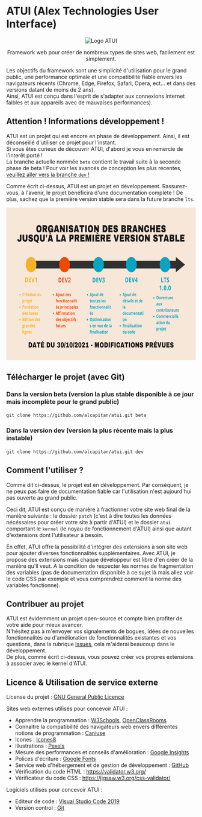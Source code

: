 # ATUI (Alex Technologies User Interface)
  
<p align="center">
  <img src="https://alcapitan.github.io/atui/patch/icons/logo.png" alt="Logo ATUI" width="200" height="200">
</p>
<p align="center">Framework web pour créer de nombreux types de sites web, facilement est simplement.</p>

Les objectifs du framework sont une simplicité d'utilisation pour le grand public, une performance optimale et une compatibilité fiable envers les navigateurs récents (Chrome, Edge, Firefox, Safari, Opera, ect... et dans des versions datant de moins de 2 ans).  
Ainsi, ATUI est conçu dans l'esprit de s'adapter aux connexions internet faibles et aux appareils avec de mauvaises performances).  

## Attention ! Informations développement !
ATUI est un projet qui est encore en phase de développement. Ainsi, il est déconseillé d'utiliser ce projet pour l'instant.  
Si vous êtes curieux de découvrir ATUI, d'abord je vous en remercie de l'interêt porté !  
La branche actuelle nommée ```beta``` contient le travail suite à la seconde phase de beta ! Pour voir les avancés de conception les plus récentes, <a href="https://github.com/alcapitan/atui/tree/dev">veuillez aller vers la branche ```dev``` !</a> 
  
Comme écrit ci-dessus, ATUI est un projet en développement. Rassurez-vous, à l'avenir, le projet bénéficira d'une documentation complète ! De plus, sachez que la première version stable sera dans la future branche ```lts```.

<p align="center">
    <img src="/patch/documents/organisation branches.png" alt="Organisation des branches jusqu'à la première version stable. Daté du 30/10/21." width="720" height="405">
</p>
  
## Télécharger le projet (avec Git)

### Dans la version beta (version la plus stable disponible à ce jour mais incomplète pour le grand public)
```git clone https://github.com/alcapitan/atui.git beta```
### Dans la version dev (version la plus récente mais la plus instable)
```git clone https://github.com/alcapitan/atui.git dev```

## Comment l'utiliser ?

Comme dit ci-dessus, le projet est en développement. Par conséquent, je ne peux pas faire de documentation fiable car l'utilisation n'est aujourd'hui pas ouverte au grand public.  
  
Ceci dit, ATUI est conçu de manière à fractionner votre site web final de la manière suivante : le dossier ```patch``` (c'est à dire toutes les données nécéssaires pour créer votre site à partir d'ATUI) et le dossier ```atui``` comportant le ```kernel``` (le noyau de fonctionnement d'ATUI) ainsi que autant d'extensions dont l'utilisateur à besoin.  
  
En effet, ATUI offre la possibilité d'intégrer des extensions à son site web pour ajouter diverses fonctionnalités supplémentaires. Avec ATUI, je propose des extensions mais chaque développeur est libre d'en créer de la manière qu'il veut. A la condition de respecter les normes de fragmentation des variables (pas de documentation disponible à ce sujet là mais allez voir le code CSS par exemple et vous comprendrez comment la norme des variables fonctionne).
  
## Contribuer au projet
  
ATUI est évidemment un projet open-source et compte bien profiter de votre aide pour mieux avancer.  
N'hésitez pas à m'envoyer vos signalements de bogues, idées de nouvelles fonctionnalités ou d'amélioration de fonctionnalités existantes et vos questions, dans la rubrique <a href="https://github.com/alcapitan/atui/issues">Issues</a>, cela m'aiderai beaucoup dans le développement.  
De plus, comme écrit ci-dessus, vous pouvez créer vos propres extensions à associer avec le kernel d'ATUI.
  
## Licence & Utilisation de service externe

License du projet : <a href="https://github.com/alcapitan/atui/blob/public/LICENSE.md">GNU General Public Licence</a>

Sites web externes utilisés pour concevoir ATUI : 
- Apprendre la programmation : <a href="https://www.w3schools.com/">W3Schools</a>, <a href="https://openclassrooms.com/fr/">OpenClassRooms</a>
- Connaitre la compatibilité des navigateurs web envers différentes notions de programmation : <a href="https://caniuse.com/">Caniuse</a>
- Icones : <a href="https://icones8.fr/">Icones8</a>
- Illustrations : <a href="https://www.pexels.com/fr-fr/">Pexels</a>
- Mesure des performances et conseils d'amélioration : <a href="https://developers.google.com/speed/pagespeed/insights/?hl=fr">Google Insights</a>
- Polices d'écriture : <a href="https://fonts.google.com/">Google Fonts</a>
- Service web d'hébergement et de gestion de développement : <a href="https://github.com/">GitHub</a>
- Vérification du code HTML : https://validator.w3.org/
- Vérificateur du code CSS : https://jigsaw.w3.org/css-validator/
  
Logiciels utilisés pour concevoir ATUI : 
- Editeur de code : <a href="https://code.visualstudio.com/">Visual Studio Code 2019</a>
- Version control : <a href="https://git-scm.com/">Git</a>
  